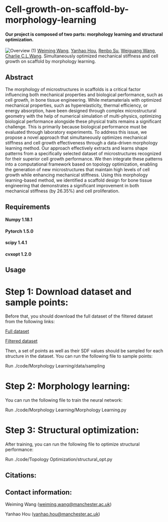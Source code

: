 # Cell-growth-on-scaffold-by-morphology-learning 
#### Our project is composed of two parts: morphology learning and structural optimization.

![Overview (1)](https://github.com/user-attachments/assets/baf17543-c8aa-42c6-a355-c0a3032afb93)
[Weiming Wang](https://weiming-wang.github.io/), [Yanhao Hou](https://scholar.google.com/citations?user=hFebGnoAAAAJ&hl=zh-CN), [Renbo Su](https://www.researchgate.net/profile/Renbo_Su), [Weiguang Wang](https://scholar.google.co.uk/citations?user=z60XpXQAAAAJ&hl=en), [Charlie C.L.Wang](https://mewangcl.github.io/). Simultaneously optimized mechanical stiffness and cell growth on scaffold by morphology learning.


## Abstract
The morphology of microstructures in scaffolds is a critical factor influencing both mechanical properties and biological performance, such as cell growth, in bone tissue engineering. While metamaterials with optimized mechanical properties, such as hyperelasticity, thermal efficiency, or energy absorption, have been designed through complex microstructural geometry with the help of numerical simulation of multi-physics, optimizing biological performance alongside these physical traits remains a significant challenge. This is primarily because biological performance must be evaluated through laboratory experiments. To address this issue, we propose a novel approach that simultaneously optimizes mechanical stiffness and cell growth effectiveness through a data-driven morphology learning method. Our approach effectively extracts and learns shape patterns from a specifically selected dataset of microstructures recognized for their superior cell growth performance. We then integrate these patterns into a computational framework based on topology optimization, enabling the generation of new microstructures that maintain high levels of cell growth while enhancing mechanical stiffness. Using this morphology learning-based method, we identified a scaffold design for bone tissue engineering that demonstrates a significant improvement in both mechanical stiffness (by 26.35\%) and cell proliferation.

## Requirements
#### Numpy 1.18.1
#### Pytorch 1.5.0
#### scipy 1.4.1
#### cvxopt 1.2.0

## Usage

# Step 1: Download dataset and sample points:

Before that, you should download the full dataset of the filtered dataset from the following links:

[Full dataset](https://drive.google.com/file/d/13bQZYW0j-nxYzCS1y7LEDq5f7ejf5fNt/view?usp=sharing)

[Filtered dataset](https://drive.google.com/file/d/1bQKuHTiDrEkyLNP7c-Ne0qq0PsQvRqMh/view?usp=sharing)

Then, a set of points as well as their SDF values should be sampled for each structure in the dataset. 
You can run the following file to sample points:

Run ./code/Morphology Learning/data/sampling

# Step 2: Morphology learning:

You can run the following file to train the neural network:

Run ./code/Morphology Learning/Morphology Learning.py

# Step 3: Structural optimization:

After training, you can run the following file to optimize structural performance:

Run ./code/Topology Optimization/structural_opt.py

## Citations:


## Contact information:

Weiming Wang (weiming.wang@manchester.ac.uk)

Yanhao Hou (yanhao.hou@manchester.ac.uk)
